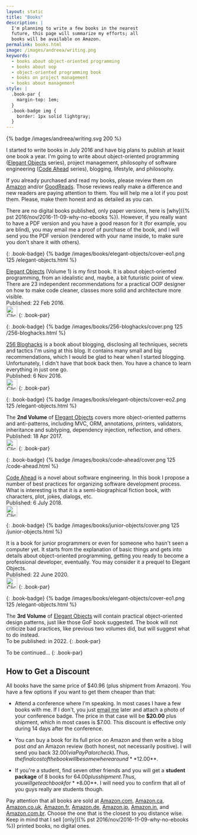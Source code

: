 ```yaml
---
layout: static
title: "Books"
description: |
  I'm planning to write a few books in the nearest
  future, this page will summarize my efforts; all
  books will be available on Amazon.
permalink: books.html
image: /images/andreea/writing.png
keywords:
  - books about object-oriented programming
  - books about oop
  - object-oriented programming book
  - books on project management
  - books about management
style: |
  .book-par {
    margin-top: 1em;
  }
  .book-badge img {
    border: 1px solid lightgray;
  }
---
```


{% badge /images/andreea/writing.svg 200 %}

I started to write books in July 2016 and have big plans to publish at least
one book a year. I'm going to write about object-oriented programming
([Elegant Objects](/elegant-objects.html) series), project management,
philosophy of software engineering ([Code Ahead](/code-ahead.html) series),
blogging, lifestyle, and philosophy.

If you already purchased and read my books, please review them on
[Amazon](https://www.amazon.com/Yegor-Bugayenko/e/B01AM1QMDK) and/or
[GoodReads](https://www.goodreads.com/author/list/15033289.Yegor_Bugayenko).
Those reviews really make a difference and new readers are paying attention to them. You will
help me a lot if you post them. Please, make them honest and as detailed
as you can.

There are no digital books published, only paper versions, here is
[why]({% pst 2016/nov/2016-11-09-why-no-ebooks %}). However, if you really
want to have a PDF version and you have a good reason for it (for example,
you are blind), you may email me a proof of purchase of the book, and I will
send you the PDF version (rendered with your name inside, to make sure
you don't share it with others).

{: .book-badge}
{% badge /images/books/elegant-objects/cover-eo1.png 125 /elegant-objects.html %}

[Elegant Objects](/elegant-objects.html) (Volume 1)
is my first book. It is about object-oriented
programming, from an idealistic and, maybe, a bit futuristic
point of view. There are 23 independent recommendations for
a practical OOP designer on how to make code cleaner, classes
more solid and architecture more visible.
<br/>
Published: 22 Feb 2016.
<br/>
<a href="http://goo.gl/W2WVMk"><img src='/images/books/amazon-buy-button.png' style='height:30px' alt='Click to buy'/></a>
{: .book-par}

{: .book-badge}
{% badge /images/books/256-bloghacks/cover.png 125 /256-bloghacks.html %}

[256 Bloghacks](/256-bloghacks.html) is a book about blogging,
disclosing all techniques, secrets and tactics I'm using at this blog.
It contains many small and big recommendations,
which I would be glad to hear when I started blogging. Unfortunately,
I didn't have that book back then. You have a chance to learn everything
in just one go.
<br/>
Published: 6 Nov 2016.
<br/>
<a href="https://goo.gl/DUcXm9"><img src='/images/books/amazon-buy-button.png' style='height:30px' alt='Click to buy'/></a>
{: .book-par}

{: .book-badge}
{% badge /images/books/elegant-objects/cover-eo2.png 125 /elegant-objects.html %}

The **2nd Volume** of [Elegant Objects](/elegant-objects.html)
covers more object-oriented patterns and anti-patterns,
including MVC, ORM, annotations, printers, validators, inheritance and subtyping,
dependency injection, reflection, and others.
<br/>
Published: 18 Apr 2017.
<br/>
<a href="http://amzn.to/2pD42k3"><img src='/images/books/amazon-buy-button.png' style='height:30px' alt='Click to buy'/></a>
{: .book-par}

{: .book-badge}
{% badge /images/books/code-ahead/cover.png 125 /code-ahead.html %}

[Code Ahead](/code-ahead.html) is a novel about software engineering. In this book I
propose a number of best practices for organizing software development
process. What is interesting is that it is a semi-biographical fiction book, with
characters, plot, jokes, dialogs, etc.
<br/>
Published: 6 July 2018.
<br/>
<a href="https://amzn.to/2u9BbqF"><img src='/images/books/amazon-buy-button.png' style='height:30px' alt='Click to buy'/></a>

{: .book-badge}
{% badge /images/books/junior-objects/cover.png 125 /junior-objects.html %}

It is a book for junior programmers or even for someone who hasn't
seen a computer yet. It starts from the explanation of basic things
and gets into details about object-oriented programming, getting you
ready to become a professional developer, eventually. You may consider
it a prequel to Elegant Objects.
<br/>
Published: 22 June 2020.
<br/>
<a href="https://amzn.to/3hO82ch"><img src='/images/books/amazon-buy-button.png' style='height:30px' alt='Click to buy'/></a>
{: .book-par}

{: .book-badge}
{% badge /images/books/elegant-objects/cover-eo1.png 125 /elegant-objects.html %}

The **3rd Volume** of [Elegant Objects](/elegant-objects.html)
will contain practical object-oriented design patterns, just like
those GoF book suggested. The book will not criticize bad practices, like
previous two volumes did, but will suggest what to do instead.
<br/>
To be published: in 2022.
{: .book-par}

To be continued...
{: .book-par}

## How to Get a Discount

All books have the same price of $40.96 (plus shipment from Amazon).
You have a few options if you want to get them cheaper than that:

  * Attend a conference where I'm speaking. In most cases I have a few
    books with me. If I don't, you just [email me](mailto:shop@yegor256.com) later and attach
    a photo of your conference badge. The price in that case will be **$20.00** plus
    shipment, which in most cases is $7.00. This discount is effective
    only during 14 days after the conference.

  * You can buy a book for its full price on Amazon and then
    write a blog post _and_ an Amazon review (both honest, not
    necessarily positive). I will send you back $32.00 (via PayPal or check).
    Thus, the final cost of the book will be somewhere around **$12.00**.

  * If you're a student, find seven other friends and you will
    get a **student package** of 8 books for $64.00 plus shipment.
    Thus, you will get each book for **$8.00**. I will need you to confirm
    that all of you guys really are students though.

Pay attention that all books are sold at
[Amazon.com](https://www.amazon.com/Yegor-Bugayenko/e/B01AM1QMDK/),
[Amazon.ca](https://www.amazon.ca/s/ref=dp_byline_sr_book_1?ie=UTF8&field-author=Yegor+Bugayenko&search-alias=books-ca),
[Amazon.co.uk](https://www.amazon.co.uk/Yegor-Bugayenko/e/B01AM1QMDK/),
[Amazon.fr](https://www.amazon.fr/Yegor-Bugayenko/e/B01AM1QMDK),
[Amazon.de](https://www.amazon.de/Yegor-Bugayenko/e/B01AM1QMDK/),
[Amazon.jp](https://www.amazon.co.jp/Yegor-Bugayenko/e/B01AM1QMDK/),
[Amazon.in](https://www.amazon.in/Yegor-Bugayenko/e/B01AM1QMDK),
and
[Amazon.com.br](https://www.amazon.com.br/s/ref=dp_byline_sr_book_1?ie=UTF8&field-author=Yegor+Bugayenko&search-alias=books).
Choose the one that is the closest to you distance wise.
Keep in mind that I sell [only]({% pst 2016/nov/2016-11-09-why-no-ebooks %})
printed books, no digital ones.
